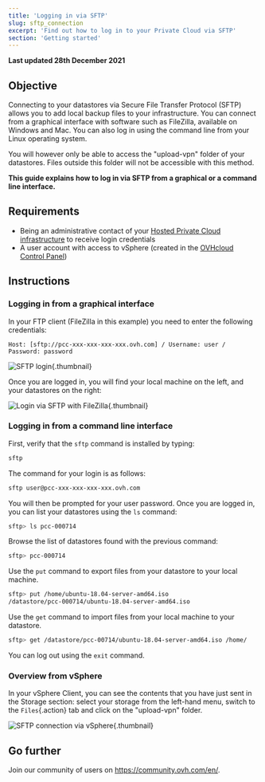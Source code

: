 ```yaml
---
title: 'Logging in via SFTP'
slug: sftp_connection
excerpt: 'Find out how to log in to your Private Cloud via SFTP'
section: 'Getting started'
---
```


**Last updated 28th December 2021**

## Objective

Connecting to your datastores via Secure File Transfer Protocol (SFTP) allows you to add local backup files to your infrastructure. You can connect from a graphical interface with software such as FileZilla, available on Windows and Mac. You can also log in using the command line from your Linux operating system.

You will however only be able to access the "upload-vpn" folder of your datastores. Files outside this folder will not be accessible with this method.

**This guide explains how to log in via SFTP from a graphical or a command line interface.**

## Requirements

- Being an administrative contact of your [Hosted Private Cloud infrastructure](https://www.ovhcloud.com/en-sg/enterprise/products/hosted-private-cloud/) to receive login credentials
- A user account with access to vSphere (created in the [OVHcloud Control Panel](https://ca.ovh.com/auth/?action=gotomanager&from=https://www.ovh.com/sg/&ovhSubsidiary=sg))

## Instructions

### Logging in from a graphical interface

In your FTP client (FileZilla in this example) you need to enter the following credentials:

```
Host: [sftp://pcc-xxx-xxx-xxx-xxx.ovh.com] / Username: user / Password: password
```

![SFTP login](images/connection_sftp_filezilla_log.png){.thumbnail}

Once you are logged in, you will find your local machine on the left, and your datastores on the right:

![Login via SFTP with FileZilla](images/connection_sftp_filezilla.png){.thumbnail}


### Logging in from a command line interface

First, verify that the `sftp` command is installed by typing:

```sh
sftp
```

The command for your login is as follows:

```sh
sftp user@pcc-xxx-xxx-xxx-xxx.ovh.com
```

You will then be prompted for your user password. Once you are logged in, you can list your datastores using the `ls` command:

```sh
sftp> ls pcc-000714
```

Browse the list of datastores found with the previous command:

```sh
sftp> pcc-000714
```

Use the `put` command to export files from your datastore to your local machine.

```sh
sftp> put /home/ubuntu-18.04-server-amd64.iso
/datastore/pcc-000714/ubuntu-18.04-server-amd64.iso 
```

Use the `get` command to import files from your local machine to your datastore.

```sh
sftp> get /datastore/pcc-00714/ubuntu-18.04-server-amd64.iso /home/
```

You can log out using the `exit` command.


### Overview from vSphere

In your vSphere Client, you can see the contents that you have just sent in the Storage section: select your storage from the left-hand menu, switch to the `Files`{.action} tab and click on the "upload-vpn" folder.

![SFTP connection via vSphere](images/sftpconnection.png){.thumbnail}


## Go further

Join our community of users on <https://community.ovh.com/en/>.
